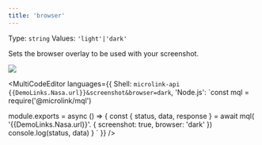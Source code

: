 ```yaml
---
title: 'browser'
--- 
```


Type: `string`
Values: `'light'|'dark'`

Sets the browser overlay to be used with your screenshot.

![](https://api.microlink.io/?url={{DemoLinks.Nasa.url}}&screenshot&browser=dark&embed=screenshot.url&meta=false)

<MultiCodeEditor languages={{
  Shell: `microlink-api {{DemoLinks.Nasa.url}}&screenshot&browser=dark`,
  'Node.js': `const mql = require('@microlink/mql')
 
module.exports = async () => {
  const { status, data, response } = await mql(
    '{{DemoLinks.Nasa.url}}'. { 
      screenshot: true,
      browser: 'dark'
  })
  console.log(status, data)
}
  `
  }} 
/>
